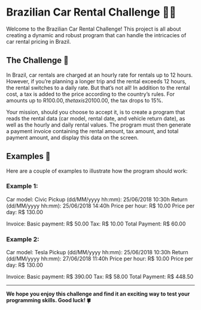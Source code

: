 # Brazilian Car Rental Challenge 🚗💨
Welcome to the Brazilian Car Rental Challenge! This project is all about creating a dynamic and robust program that can handle the intricacies of car rental pricing in Brazil.

## The Challenge 🏁
In Brazil, car rentals are charged at an hourly rate for rentals up to 12 hours. However, if you’re planning a longer trip and the rental exceeds 12 hours, the rental switches to a daily rate. But that’s not all! In addition to the rental cost, a tax is added to the price according to the country’s rules. For amounts up to R$100.00, the tax is 20%, and for amounts above R$100.00, the tax drops to 15%.

Your mission, should you choose to accept it, is to create a program that reads the rental data (car model, rental date, and vehicle return date), as well as the hourly and daily rental values. The program must then generate a payment invoice containing the rental amount, tax amount, and total payment amount, and display this data on the screen.

## Examples 📖
Here are a couple of examples to illustrate how the program should work:

### Example 1:
Car model: Civic
Pickup (dd/MM/yyyy hh:mm): 25/06/2018 10:30h
Return (dd/MM/yyyy hh:mm): 25/06/2018 14:40h
Price per hour: R$ 10.00
Price per day: R$ 130.00

Invoice:
Basic payment: R$ 50.00
Tax: R$ 10.00
Total Payment: R$ 60.00

### Example 2:
Car model: Tesla
Pickup (dd/MM/yyyy hh:mm): 25/06/2018 10:30h
Return (dd/MM/yyyy hh:mm): 27/06/2018 11:40h
Price per hour: R$ 10.00
Price per day: R$ 130.00

Invoice:
Basic payment: R$ 390.00
Tax: R$ 58.00
Total Payment: R$ 448.50
________________________________________________________________________________________________________________________________________________________________________________________________
**We hope you enjoy this challenge and find it an exciting way to test your programming skills. Good luck! 🍀**
